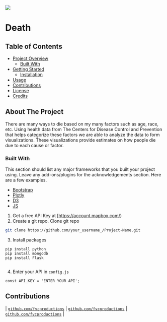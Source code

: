 ![](https://image.shutterstock.com/image-photo/lightning-storm-over-lake-balaton-260nw-745531396.jpg)
 
# Death
 
 
 
## Table of Contents
 
* [Project Overview](#project-overview)
  * [Built With](#built-with)
* [Getting Started](#getting-started)
  * [Installation](#installation)
* [Usage](#usage)
* [Contributions](#contributions)
* [License](#license)
* [Credits](#credits)
## About The Project
There are many ways to die based on my many factors such as age, race, etc. Using health data from The Centers for Disease Control and Prevention that helps categorize these factors we are able to analyze the data to form visualizations. These visualizations provide estimates on how people die due to each cause or factor. 
### Built With
This section should list any major frameworks that you built your project using. Leave any add-ons/plugins for the acknowledgements section. Here are a few examples.
* [Bootstrap](https://getbootstrap.com/)
* [Plotly](https://plot.ly/)
* [D3](https://d3js.org/)
* [JS](https://jscharting.com/)
1. Get a free API Key at [https://account.mapbox.com/)
2. Create a git repo. Clone git repo 
```sh
git clone https://github.com/your_username_/Project-Name.git
```
3. Install packages
```
pip install python
pip install mongodb
pip install Flask
 
```
4. Enter your API in `config.js`
```JS
const API_KEY = 'ENTER YOUR API';
```
 
 
 
 
## Contributions
| <a href="http://github.com/guishac" target="_blank">`github.com/fvcproductions`</a> | <a href="http://github.com/Ben" target="_blank">`github.com/fvcproductions`</a> | <a href="http://github.com/Deb" target="_blank">`github.com/fvcproductions`</a> |
